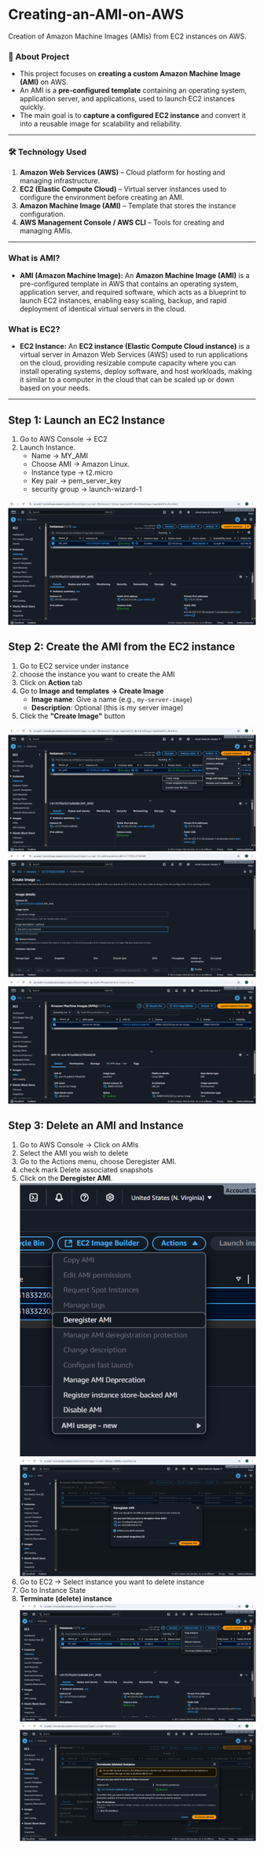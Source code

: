 # Creating-an-AMI-on-AWS
Creation of Amazon Machine Images (AMIs) from EC2 instances on AWS.
### 📌 About Project

- This project focuses on **creating a custom Amazon Machine Image (AMI)** on AWS.
- An AMI is a **pre-configured template** containing an operating system, application server, and applications, used to launch EC2 instances quickly.
- The main goal is to **capture a configured EC2 instance** and convert it into a reusable image for scalability and reliability.

---

### 🛠️ Technology Used

1. **Amazon Web Services (AWS)** – Cloud platform for hosting and managing infrastructure.
2. **EC2 (Elastic Compute Cloud)** – Virtual server instances used to configure the environment before creating an AMI.
3. **Amazon Machine Image (AMI)** – Template that stores the instance configuration.
4. **AWS Management Console / AWS CLI** – Tools for creating and managing AMIs.

---

### What is AMI?

- **AMI (Amazon Machine Image):** An **Amazon Machine Image (AMI)** is a pre-configured template in AWS that contains an operating system, application server, and required software, which acts as a blueprint to launch EC2 instances, enabling easy scaling, backup, and rapid deployment of identical virtual servers in the cloud.

### What is EC2?

- **EC2 Instance:** An **EC2 instance (Elastic Compute Cloud instance)** is a virtual server in Amazon Web Services (AWS) used to run applications on the cloud, providing resizable compute capacity where you can install operating systems, deploy software, and host workloads, making it similar to a computer in the cloud that can be scaled up or down based on your needs.

---
## Step 1: Launch an EC2 Instance

1. Go to AWS Console → EC2
2. Launch Instance.
    - Name → MY_AMI
    - Choose AMI → Amazon Linux.
    - Instance type → t2.micro
    - Key pair → pem_server_key
    - security group → launch-wizard-1

![Project Screenshot](/images/launch-instance.png)

## Step 2: Create the AMI from the EC2 instance

1. Go to EC2 service under instance 
2. choose the instance you want to create the AMI
3. Click on **Action** tab
4. Go to **Image and templates → Create Image**
    - **Image name**: Give a name (e.g., `my-server-image`)
    - **Description**: Optional (this is my server image)
5. Click the **"Create Image"** button

![Project Screenshot](/images/ami-create1.png)
![Project Screenshot](/images/ami-create2.png)
![Project Screenshot](/images/ami-done.png)

## Step 3: Delete an AMI  and Instance

1. Go to AWS Console →  Click on AMIs
2. Select the AMI you wish to delete
3. Go to the Actions menu, choose Deregister AMI.
4. check mark Delete associated snapshots
5. Click on the **Deregister AMI**.
![Project Screenshot](/images/us-ami-delete.png)
![Project Screenshot](/images/us-ami-delete2.png)
7. Go to EC2 → Select instance you want to delete instance 
8. Go to Instance State
9. **Terminate (delete) instance**
![Project Screenshot](/images/instance-delete.png)
![Project Screenshot](/images/instance-delete2.png)

